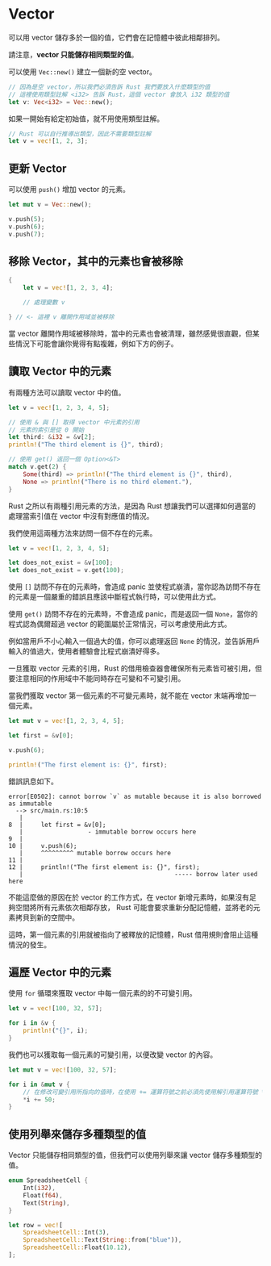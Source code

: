 # Vector

可以用 vector 儲存多於一個的值，它們會在記憶體中彼此相鄰排列。

請注意，**vector 只能儲存相同類型的值**。

可以使用 `Vec::new()` 建立一個新的空 vector。

```rust
// 因為是空 vector，所以我們必須告訴 Rust 我們要放入什麼類型的值
// 這裡使用類型註解 <i32> 告訴 Rust，這個 vector 會放入 i32 類型的值
let v: Vec<i32> = Vec::new();
```

如果一開始有給定初始值，就不用使用類型註解。

```rust
// Rust 可以自行推導出類型，因此不需要類型註解
let v = vec![1, 2, 3];
```

## 更新 Vector

可以使用 `push()` 增加 vector 的元素。

```rust
let mut v = Vec::new();

v.push(5);
v.push(6);
v.push(7);
```

## 移除 Vector，其中的元素也會被移除

```rust
{
    let v = vec![1, 2, 3, 4];

    // 處理變數 v

} // <- 這裡 v 離開作用域並被移除
```

當 vector 離開作用域被移除時，當中的元素也會被清理，雖然感覺很直觀，但某些情況下可能會讓你覺得有點複雜，例如下方的例子。

## 讀取 Vector 中的元素

有兩種方法可以讀取 vector 中的值。

```rust
let v = vec![1, 2, 3, 4, 5];

// 使用 & 與 [] 取得 vector 中元素的引用
// 元素的索引是從 0 開始
let third: &i32 = &v[2];
println!("The third element is {}", third);

// 使用 get() 返回一個 Option<&T>
match v.get(2) {
    Some(third) => println!("The third element is {}", third),
    None => println!("There is no third element."),
}
```

Rust 之所以有兩種引用元素的方法，是因為 Rust 想讓我們可以選擇如何適當的處理當索引值在 vector 中沒有對應值的情況。

我們使用這兩種方法來訪問一個不存在的元素。

```rust
let v = vec![1, 2, 3, 4, 5];

let does_not_exist = &v[100];
let does_not_exist = v.get(100);
```

使用 `[]` 訪問不存在的元素時，會造成 panic 並使程式崩潰，當你認為訪問不存在的元素是一個嚴重的錯誤且應該中斷程式執行時，可以使用此方式。

使用 `get()` 訪問不存在的元素時，不會造成 panic，而是返回一個 `None`，當你的程式認為偶爾超過 vector 的範圍屬於正常情況，可以考慮使用此方式。

例如當用戶不小心輸入一個過大的值，你可以處理返回 `None` 的情況，並告訴用戶輸入的值過大，使用者體驗會比程式崩潰好得多。

一旦獲取 vector 元素的引用，Rust 的借用檢查器會確保所有元素皆可被引用，但要注意相同的作用域中不能同時存在可變和不可變引用。

當我們獲取 vector 第一個元素的不可變元素時，就不能在 vector 末端再增加一個元素。

```rust
let mut v = vec![1, 2, 3, 4, 5];

let first = &v[0];

v.push(6);

println!("The first element is: {}", first);
```

錯誤訊息如下。

```text
error[E0502]: cannot borrow `v` as mutable because it is also borrowed as immutable
  --> src/main.rs:10:5
   |
8  |     let first = &v[0];
   |                  - immutable borrow occurs here
9  |
10 |     v.push(6);
   |     ^^^^^^^^^ mutable borrow occurs here
11 |
12 |     println!("The first element is: {}", first);
   |                                          ----- borrow later used here
```

不能這麼做的原因在於 vector 的工作方式，在 vector 新增元素時，如果沒有足夠空間將所有元素依次相鄰存放，
Rust 可能會要求重新分配記憶體，並將老的元素拷貝到新的空間中。

這時，第一個元素的引用就被指向了被釋放的記憶體，Rust 借用規則會阻止這種情況的發生。

## 遍歷 Vector 中的元素

使用 `for` 循環來獲取 vector 中每一個元素的的不可變引用。

```rust
let v = vec![100, 32, 57];

for i in &v {
    println!("{}", i);
}
```

我們也可以獲取每一個元素的可變引用，以便改變 vector 的內容。

```rust
let mut v = vec![100, 32, 57];

for i in &mut v {
    // 在修改可變引用所指向的值時，在使用 += 運算符號之前必須先使用解引用運算符號 * 獲取 i 的值
    *i += 50;
}
```

## 使用列舉來儲存多種類型的值

Vector 只能儲存相同類型的值，但我們可以使用列舉來讓 vector 儲存多種類型的值。

```rust
enum SpreadsheetCell {
    Int(i32),
    Float(f64),
    Text(String),
}

let row = vec![
    SpreadsheetCell::Int(3),
    SpreadsheetCell::Text(String::from("blue")),
    SpreadsheetCell::Float(10.12),
];
```
